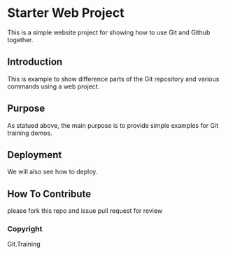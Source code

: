 # Starter Web Project

This is a simple website project for
showing how to use Git and Github together.

## Introduction

This is example to show difference parts of the Git repository and various commands using a web project.

## Purpose

As statued above, the main purpose is to provide simple examples for Git training demos.

## Deployment

We will also see how to deploy.

## How To Contribute

please fork this repo and issue pull request for review

### Copyright
Git.Training